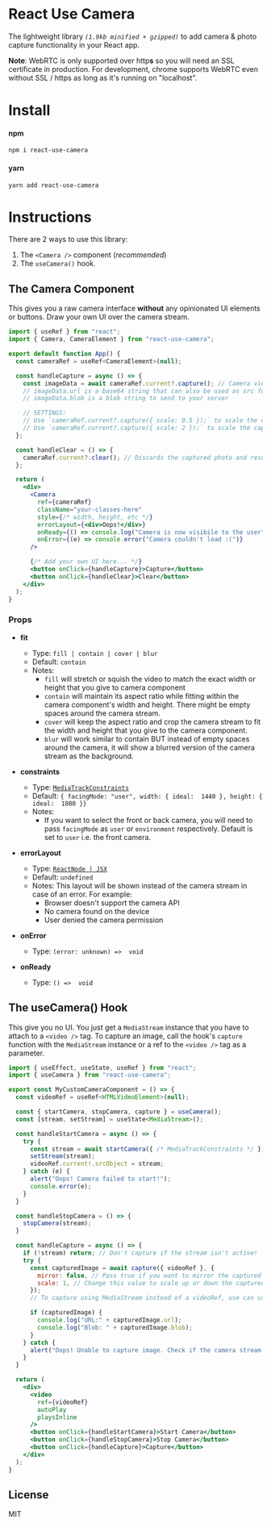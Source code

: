 # React Use Camera

The lightweight library _`(1.9kb minified + gzipped)`_ to add camera & photo capture functionality in your React app.

**Note**: WebRTC is only supported over http**s** so you will need an SSL certificate in production. For development, chrome supports WebRTC even without SSL / https as long as it's running on "localhost".

# Install

#### npm

    npm i react-use-camera

#### yarn

    yarn add react-use-camera

# Instructions

There are 2 ways to use this library:

1. The `<Camera />` component (_recommended_)
2. The `useCamera()` hook.

## The Camera Component

This gives you a raw camera interface **without** any opinionated UI elements or buttons. Draw your own UI over the camera stream.

```jsx
import { useRef } from "react";
import { Camera, CameraElement } from "react-use-camera";

export default function App() {
  const cameraRef = useRef<CameraElement>(null);

  const handleCapture = async () => {
    const imageData = await cameraRef.current?.capture(); // Camera view will pause after capture
    // imageData.url is a base64 string that can also be used as src for an <img/> tag
    // imageData.blob is a blob string to send to your server

    // SETTINGS:
    // Use `cameraRef.current?.capture({ scale: 0.5 });` to scale the captured image to half size
    // Use `cameraRef.current?.capture({ scale: 2 });` to scale the captured image to double size
  };

  const handleClear = () => {
    cameraRef.current?.clear(); // Discards the captured photo and resumes the camera view
  };

  return (
    <div>
      <Camera
        ref={cameraRef}
        className="your-classes-here"
        style={/* width, height, etc */}
        errorLayout={<div>Oops!</div>}
        onReady={() => console.log("Camera is now visibile to the user")}
        onError={(e) => console.error("Camera couldn't load :(")}
      />

      {/* Add your own UI here... */}
      <button onClick={handleCapture}>Capture</button>
      <button onClick={handleClear}>Clear</button>
    </div>
  );
}
```

### Props

- **fit**

  - Type: `fill | contain | cover | blur`
  - Default: `contain`
  - Notes:
    - `fill` will stretch or squish the video to match the exact width or height that you give to camera component
    - `contain` will maintain its aspect ratio while fitting within the camera component's width and height. There might be empty spaces around the camera stream.
    - `cover` will keep the aspect ratio and crop the camera stream to fit the width and height that you give to the camera component.
    - `blur` will work similar to contain BUT instead of empty spaces around the camera, it will show a blurred version of the camera stream as the background.

- **constraints**

  - Type: [`MediaTrackConstraints`](https://developer.mozilla.org/en-US/docs/Web/API/MediaTrackConstraints)
  - Default: `{ facingMode: "user", width: { ideal:  1440 }, height: { ideal:  1080 }}`
  - Notes:
    - If you want to select the front or back camera, you will need to pass `facingMode` as `user` or `environment` respectively. Default is set to `user` i.e. the front camera.

- **errorLayout**

  - Type: [`ReactNode | JSX`](https://reactnative.dev/docs/react-node)
  - Default: `undefined`
  - Notes: This layout will be shown instead of the camera stream in case of an error. For example:
    - Browser doesn't support the camera API
    - No camera found on the device
    - User denied the camera permission

- **onError**

  - Type: `(error: unknown) =>  void`

- **onReady**

  - Type: `() =>  void`

## The useCamera() Hook

This give you no UI. You just get a `MediaStream` instance that you have to attach to a `<video />` tag. To capture an image, call the hook's `capture` function with the `MediaStream` instance or a ref to the `<video />` tag as a parameter.

```jsx
import { useEffect, useState, useRef } from "react";
import { useCamera } from "react-use-camera";

export const MyCustomCameraComponent = () => {
  const videoRef = useRef<HTMLVideoElement>(null);

  const { startCamera, stopCamera, capture } = useCamera();
  const [stream, setStream] = useState<MediaStream>();

  const handleStartCamera = async () => {
    try {
      const stream = await startCamera({ /* MediaTrackConstraints */ })
      setStream(stream);
      videoRef.current!.srcObject = stream;
    } catch (e) {
      alert("Oops! Camera failed to start!");
      console.error(e);
    }
  }

  const handleStopCamera = () => {
    stopCamera(stream);
  }

  const handleCapture = async () => {
    if (!stream) return; // Don't capture if the stream isn't active!
    try {
      const capturedImage = await capture({ videoRef }, {
        mirror: false, // Pass true if you want to mirror the captured image (recommended for front camera)
        scale: 1, // Change this value to scale up or down the captured image
      });
      // To capture using MediaStream instead of a videoRef, use can use `await capture({ stream })`

      if (capturedImage) {
        console.log("URL:" + capturedImage.url);
        console.log("Blob: " + capturedImage.blob);
      }
    } catch {
      alert("Oops! Unable to capture image. Check if the camera stream is active.");
    }
  }

  return (
    <div>
      <video
        ref={videoRef}
        autoPlay
        playsInline
      />
      <button onClick={handleStartCamera}>Start Camera</button>
      <button onClick={handleStopCamera}>Stop Camera</button>
      <button onClick={handleCapture}>Capture</button>
    </div>
  );
}
```

## License

MIT
